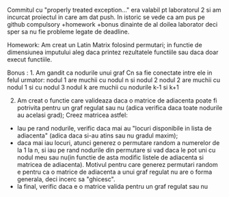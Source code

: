 Commitul cu "properly treated exception..." era valabil pt laboratorul 2 si am incurcat
proiectul in care am dat push. In istoric se vede ca am pus pe github compulsory +homework +bonus dinainte 
de al doilea laborator deci sper sa nu fie probleme legate de deadline.

Homework: Am creat un Latin Matrix folosind permutari; in functie de dimensiunea imputului aleg daca
printez rezultatele functiile sau daca doar execut functiile.

Bonus : 1. Am gandit ca nodurile unui graf Cn sa fie conectate intre ele in felul urmator:
nodul 1 are muchii cu  nodul n si nodul 2
nodul 2 are muchii cu nodul 1 si cu nodul 3
nodul k are muchii cu nodurile k-1 si k+1

2. Am creat o functie care valideaza daca o matrice de adiacenta poate fi potrivita pentru un graf regulat sau nu
(adica verifica daca toate nodurile au acelasi grad);
Creez matricea astfel:
- Iau pe rand nodurile, verific daca mai au "locuri disponibile in lista de adiacenta" (adica daca si-au atins sau nu
gradul maxim); 
- daca mai iau locuri, atunci generez o permutare random a numerelor de la 1 la n, si iau pe rand
nodurile din permutare si vad daca le pot uni cu nodul meu sau nu(in functie de asta modific listele de adiacenta
si matricea de adiacenta). Motivul pentru care generez permutari random e pentru ca o matrice de adiacenta a unui
graf regulat nu are o forma generala, deci incerc sa "ghicesc".
- la final, verific daca e o matrice valida pentru un graf regulat sau nu

